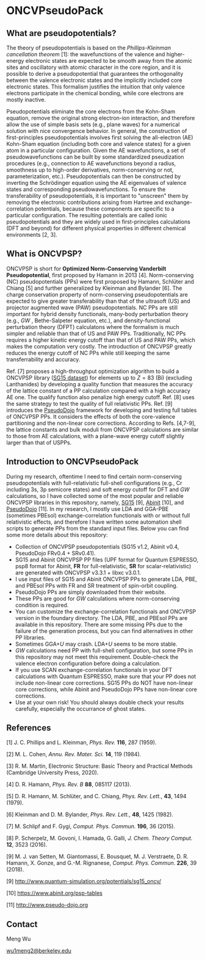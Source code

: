 # ONCVPseudoPack

## What are pseudopotentials?

The theory of pseudopotentials is based on the *Phillips-Kleinman cancellation theorem* [1]: the wavefunctions of the valence and higher-energy electronic states are expected to be smooth away from the atomic sites and oscillatory with atomic character in the core region, and it is possible to derive a pseudopotential that guarantees the orthogonality between the valence electronic states and the implicitly included core electronic states. This formalism justifies the intuition that only valence electrons participate in the chemical bonding, while core electrons are mostly inactive. 

Pseudopotentials eliminate the core electrons from the Kohn-Sham equation, remove the original strong electron-ion interaction, and therefore allow the use of simple basis sets (e.g., plane waves) for a numerical solution with nice convergence behavior. In general, the construction of first-principles pseudopotentials involves first solving the all-electron (AE) Kohn-Sham equation (including both core and valence states) for a given atom in a particular configuration. Given the AE wavefunctions, a set of pseudowavefunctions can be built by some standardized pseudization procedures (e.g., connection to AE wavefunctions beyond a radius, smoothness up to high-order derivatives, norm-conserving or not, parameterization, etc.). Pseudopotentials can then be constructed by inverting the Schrödinger equation using the AE eigenvalues of valence states and corresponding pseudowavefunctions. To ensure the transferability of pseudopotentials, it is important to "unscreen" them by removing the electronic contributions arising from Hartree and exchange-correlation potentials, because these components are specific to a particular configuration. The resulting potentials are called ionic pseudopotentials and they are widely used in first-principles calculations (DFT and beyond) for different physical properties in different chemical environments [2, 3].

## What is ONCVPSP?

ONCVPSP is short for **Optimized Norm-Conserving Vanderbilt Pseudopotential**, first proposed by Hamann in 2013 [4]. Norm-conserving (NC) pseudopotentials (PPs) were first proposed by Hamann, Schlüter and Chiang [5] and further generalized by Kleinman and Bylander [6]. The charge conservation property of norm-conserving pseudopotentials are expected to give greater transferability than that of the ultrasoft (US) and projector augmented wave (PAW) pseudopotentials. NC PPs are still important for hybrid density functionals, many-body perturbation theory (e.g., $GW$ , Bethe-Salpeter equation, etc.), and density-functional perturbation theory (DFPT) calculatons where the formalism is much simpler and reliable than that of US and PAW PPs. Traditionally, NC PPs requires a higher kinetic energy cutoff than that of US and PAW PPs, which makes the computation very costly. The introduction of ONCVPSP greatly reduces the energy cutoff of NC PPs while still keeping the same transferrability and accuracy.

Ref. [7] proposes a high-throughput optimization algorithm to build a ONCVPSP library ([SG15 dataset](http://www.quantum-simulation.org/potentials/sg15_oncv/)) for elements up to $Z=83$ (Bi) (excluding Lanthanides) by developing a quality function that measures the accuracy of the lattice constant of a PP calculation compared with a high accuracy AE one. The qualify function also penalize high energy cutoff. Ref. [8] uses the same strategy to test the quality of full relativistic PPs. Ref. [9] introduces the [PseudoDojo](http://www.pseudo-dojo.org) framework for developing and testing full tables of ONCVPSP PPs. It considers the effects of both the core-valence partitioning and the non-linear core corrections. According to Refs. [4,7-9], the lattice constants and bulk moduli from ONCVPSP calculations are similar to those from AE calculations, with a plane-wave energy cutoff slightly larger than that of USPPs.

## Introduction to ONCVPseudoPack

During my research, oftentime I need to find certain norm-conserving pseudopotentials with full-relativistic full-shell configurations (e.g., Cr including 3s, 3p semicore states) and soft energy cutoff for DFT and $GW$ calculations, so I have collected some of the most popular and reliable ONCVPSP libraries in this repository, namely, [SG15](http://www.quantum-simulation.org/potentials/sg15_oncv/) [9], [Abinit](https://www.abinit.org/psp-tables) [10], and [PseudoDojo](http://www.pseudo-dojo.org) [11]. In my research, I mostly use LDA and GGA-PBE (sometimes PBEsol) exchange-correlation functionals with or without full relativistic effects, and therefore I have written some automation shell scripts to generate  PPs from the standard input files. Below you can find some more details about this repository:

* Collection of ONCVPSP pseudopotentials (SG15 v1.2, Abinit v0.4, PseudoDojo FRv0.4 + SRv0.41).
* SG15 and Abinit ONCVPSP PP files (UPF format for Quantum ESPRESSO, psp8 format for Abinit,
  **FR** for full-relativistic, **SR** for scalar-relativistic) are generated with ONCVPSP v3.3.1 + libxc v3.0.1.
* I use input files of SG15 and Abinit ONCVPSP PPs to generate LDA, PBE, and PBEsol PPs with FR and SR treatment of spin-orbit coupling.
* PseudoDojo PPs are simply downloaded from their website.
* These PPs are good for $GW$ calculations where norm-conserving condition is required.
* You can customize the exchange-correlation functionals and ONCVPSP version in the foundary directory. The LDA, PBE, and PBEsol PPs are available in this repository. There are some missing PPs due to the failure of the generation process, but you can find alternatives in other PP libraries.
* Sometimes GGA+$U$ may crash. LDA+$U$ seems to be more stable.
* $GW$ calculations need PP with full-shell configuration, but some PPs in this repository may not meet this requirement. Double-check the valence electron configuration before doing a calculation.
* If you use SCAN exchange-correlation functionals in your DFT calculations with Quantum ESPRESSO, make sure that your PP does not include non-linear core corrections. SG15 PPs do NOT have non-linear core corrections, while Abinit and PseudoDojo PPs have non-linear core corrections.
* Use at your own risk! You should always double check your results carefully, especially the occurrance of ghost states.

## References

[1] J. C. Phillips and L. Kleinman, _Phys. Rev._ **116**, 287 (1959).

[2] M. L. Cohen, _Annu. Rev. Mater. Sci._ **14**, 119 (1984).

[3] R. M. Martin, Electronic Structure: Basic Theory and Practical Methods (Cambridge University Press, 2020).

[4] D. R. Hamann, _Phys. Rev. B_ **88**, 085117 (2013).

[5] D. R. Hamann, M. Schlüter, and C. Chiang, _Phys. Rev. Lett._, **43**, 1494 (1979).

[6] Kleinman and D. M. Bylander, _Phys. Rev. Lett._, **48**, 1425 (1982).

[7] M. Schlipf and F. Gygi, _Comput. Phys. Commun._ **196**, 36 (2015).

[8] P. Scherpelz, M. Govoni, I. Hamada, G. Galli, _J. Chem. Theory Comput._ **12**, 3523 (2016).

[9] M. J. van Setten, M. Giantomassi, E. Bousquet, M. J. Verstraete, D. R. Hamann, X. Gonze, and G.-M. Rignanese, _Comput. Phys. Commun_. **226**, 39 (2018).

[9] http://www.quantum-simulation.org/potentials/sg15_oncv/

[10] https://www.abinit.org/psp-tables

[11] http://www.pseudo-dojo.org

## Contact

Meng Wu

wu1meng2@berkeley.edu